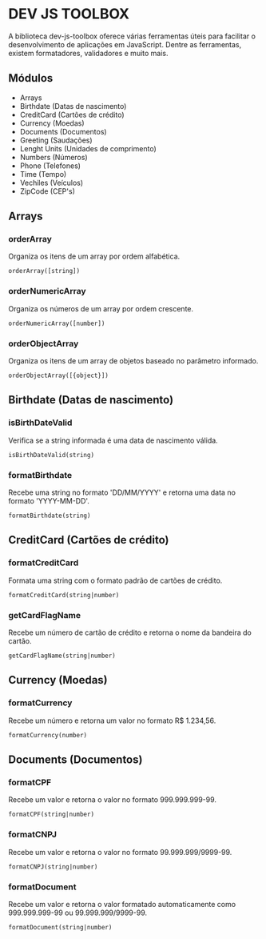 
# DEV JS TOOLBOX

A biblioteca dev-js-toolbox oferece várias ferramentas úteis para facilitar o desenvolvimento de aplicações em JavaScript. Dentre as ferramentas, existem formatadores, validadores e muito mais.

## Módulos

- Arrays
- Birthdate (Datas de nascimento)
- CreditCard (Cartões de crédito)
- Currency (Moedas)
- Documents (Documentos)
- Greeting (Saudações)
- Lenght Units (Unidades de comprimento)
- Numbers (Números)
- Phone (Telefones)
- Time (Tempo)
- Vechiles (Veículos)
- ZipCode (CEP's)

## Arrays

### orderArray

Organiza os itens de um array por ordem alfabética.  

`orderArray([string])`

### orderNumericArray

Organiza os números de um array por ordem crescente.  

`orderNumericArray([number])`

### orderObjectArray

Organiza os itens de um array de objetos baseado no parâmetro informado.

`orderObjectArray([{object}])`

## Birthdate (Datas de nascimento)

### isBirthDateValid

Verifica se a string informada é uma data de nascimento válida.

`isBirthDateValid(string)`

### formatBirthdate

Recebe uma string no formato 'DD/MM/YYYY' e retorna uma data no formato 'YYYY-MM-DD'.

`formatBirthdate(string)`

## CreditCard (Cartões de crédito)

### formatCreditCard

Formata uma string com o formato padrão de cartões de crédito.

`formatCreditCard(string|number)`

### getCardFlagName

Recebe um número de cartão de crédito e retorna o nome da bandeira do cartão.

`getCardFlagName(string|number)`

## Currency (Moedas)

### formatCurrency

Recebe um número e retorna um valor no formato R$ 1.234,56.

`formatCurrency(number)`

## Documents (Documentos)

### formatCPF

Recebe um valor e retorna o valor no formato 999.999.999-99.

`formatCPF(string|number)`

### formatCNPJ

Recebe um valor e retorna o valor no formato 99.999.999/9999-99.

`formatCNPJ(string|number)`

### formatDocument

Recebe um valor e retorna o valor formatado automaticamente como 999.999.999-99 ou 99.999.999/9999-99.

`formatDocument(string|number)`

